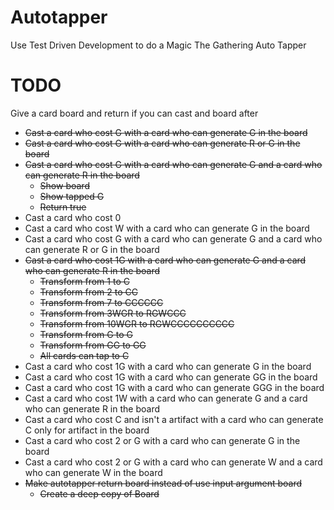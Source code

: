 # Autotapper
Use Test Driven Development to do a Magic The Gathering Auto Tapper

# TODO 

Give a card board and return if you can cast and board after
* ~~Cast a card who cost G with a card who can generate G in the board~~
* ~~Cast a card who cost G with a card who can generate R or G in the board~~
* ~~Cast a card who cost G with a card who can generate G and a card who can generate R in the board~~
  * ~~Show board~~
  * ~~Show tapped G~~
  * ~~Return true~~
* Cast a card who cost 0
* Cast a card who cost W with a card who can generate G in the board
* Cast a card who cost G with a card who can generate G and a card who can generate R or G in the board
* ~~Cast a card who cost 1G with a card who can generate G and a card who can generate R in the board~~
  * ~~Transform from 1 to C~~
  * ~~Transform from 2 to CC~~
  * ~~Transform from 7 to CCCCCC~~
  * ~~Transform from 3WGR to RGWCCC~~
  * ~~Transform from 10WGR to RGWCCCCCCCCCC~~
  * ~~Transform from G to G~~
  * ~~Transform from GG to GG~~
  * ~~All cards can tap to C~~
* Cast a card who cost 1G with a card who can generate G in the board
* Cast a card who cost 1G with a card who can generate GG in the board
* Cast a card who cost 1G with a card who can generate GGG in the board
* Cast a card who cost 1W with a card who can generate G and a card who can generate R in the board
* Cast a card who cost C and isn't a artifact with a card who can generate C only for artifact in the board
* Cast a card who cost 2 or G with a card who can generate G in the board
* Cast a card who cost 2 or G with a card who can generate W and a card who can generate W in the board
* ~~Make autotapper return board instead of use input argument board~~
  * ~~Create a deep copy of Board~~
